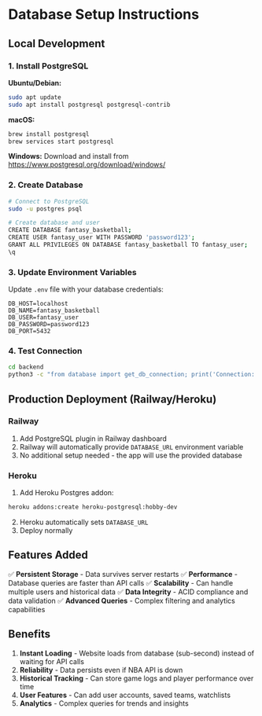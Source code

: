 # Database Setup Instructions

## Local Development

### 1. Install PostgreSQL

**Ubuntu/Debian:**
```bash
sudo apt update
sudo apt install postgresql postgresql-contrib
```

**macOS:**
```bash
brew install postgresql
brew services start postgresql
```

**Windows:**
Download and install from https://www.postgresql.org/download/windows/

### 2. Create Database

```bash
# Connect to PostgreSQL
sudo -u postgres psql

# Create database and user
CREATE DATABASE fantasy_basketball;
CREATE USER fantasy_user WITH PASSWORD 'password123';
GRANT ALL PRIVILEGES ON DATABASE fantasy_basketball TO fantasy_user;
\q
```

### 3. Update Environment Variables

Update `.env` file with your database credentials:
```
DB_HOST=localhost
DB_NAME=fantasy_basketball
DB_USER=fantasy_user
DB_PASSWORD=password123
DB_PORT=5432
```

### 4. Test Connection

```bash
cd backend
python3 -c "from database import get_db_connection; print('Connection:', 'Success' if get_db_connection() else 'Failed')"
```

## Production Deployment (Railway/Heroku)

### Railway
1. Add PostgreSQL plugin in Railway dashboard
2. Railway will automatically provide `DATABASE_URL` environment variable
3. No additional setup needed - the app will use the provided database

### Heroku
1. Add Heroku Postgres addon:
```bash
heroku addons:create heroku-postgresql:hobby-dev
```
2. Heroku automatically sets `DATABASE_URL`
3. Deploy normally

## Features Added

✅ **Persistent Storage** - Data survives server restarts
✅ **Performance** - Database queries are faster than API calls
✅ **Scalability** - Can handle multiple users and historical data
✅ **Data Integrity** - ACID compliance and data validation
✅ **Advanced Queries** - Complex filtering and analytics capabilities

## Benefits

1. **Instant Loading** - Website loads from database (sub-second) instead of waiting for API calls
2. **Reliability** - Data persists even if NBA API is down
3. **Historical Tracking** - Can store game logs and player performance over time
4. **User Features** - Can add user accounts, saved teams, watchlists
5. **Analytics** - Complex queries for trends and insights